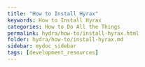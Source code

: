 ```yaml
---
title: "How to Install Hyrax"
keywords: How to Install Hyrax
categories: How to Do All the Things
permalink: hydra/how-to/install-hyrax.html
folder: hydra/how-to/install-hyrax.md
sidebar: mydoc_sidebar
tags: [development_resources]
---
```

